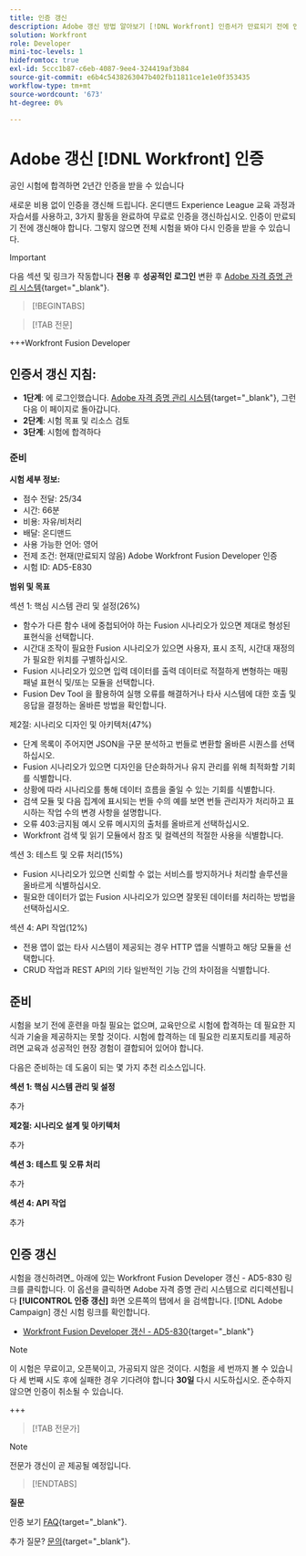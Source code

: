 ```yaml
---
title: 인증 갱신
description: Adobe 갱신 방법 알아보기 [!DNL Workfront] 인증서가 만료되기 전에 인증.
solution: Workfront
role: Developer
mini-toc-levels: 1
hidefromtoc: true
exl-id: 5ccc1b87-c6eb-4087-9ee4-324419af3b84
source-git-commit: e6b4c5438263047b402fb11811ce1e1e0f353435
workflow-type: tm+mt
source-wordcount: '673'
ht-degree: 0%

---
```


# Adobe 갱신 [!DNL Workfront] 인증

공인 시험에 합격하면 2년간 인증을 받을 수 있습니다

새로운 비용 없이 인증을 갱신해 드립니다. 온디맨드 Experience League 교육 과정과 자습서를 사용하고, 3가지 활동을 완료하여 무료로 인증을 갱신하십시오. 인증이 만료되기 전에 갱신해야 합니다. 그렇지 않으면 전체 시험을 봐야 다시 인증을 받을 수 있습니다.

>[!IMPORTANT]
>
>다음 섹션 및 링크가 작동합니다 **전용** 후 **성공적인 로그인** 변환 후 [Adobe 자격 증명 관리 시스템](http://www.certmetrics.com/adobe){target="_blank"}.

>[!BEGINTABS]

>[!TAB 전문]

+++Workfront Fusion Developer

## 인증서 갱신 지침:

* **1단계**: 에 로그인했습니다. [Adobe 자격 증명 관리 시스템](http://www.certmetrics.com/adobe){target="_blank"}, 그런 다음 이 페이지로 돌아갑니다.
* **2단계**: 시험 목표 및 리소스 검토
* **3단계**: 시험에 합격하다

### 준비

**시험 세부 정보:**

* 점수 전달: 25/34
* 시간: 66분
* 비용: 자유/비처리
* 배달: 온디맨드
* 사용 가능한 언어: 영어
* 전제 조건: 현재(만료되지 않음) Adobe Workfront Fusion Developer 인증
* 시험 ID: AD5-E830

**범위 및 목표**

섹션 1: 핵심 시스템 관리 및 설정(26%)

* 함수가 다른 함수 내에 중첩되어야 하는 Fusion 시나리오가 있으면 제대로 형성된 표현식을 선택합니다.
* 시간대 조작이 필요한 Fusion 시나리오가 있으면 사용자, 표시 조직, 시간대 재정의가 필요한 위치를 구별하십시오.
* Fusion 시나리오가 있으면 입력 데이터를 출력 데이터로 적절하게 변형하는 매핑 패널 표현식 및/또는 모듈을 선택합니다.
* Fusion Dev Tool 을 활용하여 실행 오류를 해결하거나 타사 시스템에 대한 호출 및 응답을 결정하는 올바른 방법을 확인합니다.

제2절: 시나리오 디자인 및 아키텍처(47%)

* 단계 목록이 주어지면 JSON을 구문 분석하고 번들로 변환할 올바른 시퀀스를 선택하십시오.
* Fusion 시나리오가 있으면 디자인을 단순화하거나 유지 관리를 위해 최적화할 기회를 식별합니다.
* 상황에 따라 시나리오를 통해 데이터 흐름을 줄일 수 있는 기회를 식별합니다.
* 검색 모듈 및 다음 집계에 표시되는 번들 수의 예를 보면 번들 관리자가 처리하고 표시하는 작업 수의 변경 사항을 설명합니다.
* 오류 403:금지됨 예시 오류 메시지의 출처를 올바르게 선택하십시오.
* Workfront 검색 및 읽기 모듈에서 참조 및 컬렉션의 적절한 사용을 식별합니다.

섹션 3: 테스트 및 오류 처리(15%)

* Fusion 시나리오가 있으면 신뢰할 수 없는 서비스를 방지하거나 처리할 솔루션을 올바르게 식별하십시오.
* 필요한 데이터가 없는 Fusion 시나리오가 있으면 잘못된 데이터를 처리하는 방법을 선택하십시오.

섹션 4: API 작업(12%)

* 전용 앱이 없는 타사 시스템이 제공되는 경우 HTTP 앱을 식별하고 해당 모듈을 선택합니다.
* CRUD 작업과 REST API의 기타 일반적인 기능 간의 차이점을 식별합니다.

## 준비

시험을 보기 전에 훈련을 마칠 필요는 없으며, 교육만으로 시험에 합격하는 데 필요한 지식과 기술을 제공하지는 못할 것이다. 시험에 합격하는 데 필요한 리포지토리를 제공하려면 교육과 성공적인 현장 경험이 결합되어 있어야 합니다.

다음은 준비하는 데 도움이 되는 몇 가지 추천 리소스입니다.

**섹션 1: 핵심 시스템 관리 및 설정**

추가

**제2절: 시나리오 설계 및 아키텍처**

추가

**섹션 3: 테스트 및 오류 처리**

추가

**섹션 4: API 작업**

추가

## 인증 갱신

시험을 갱신하려면_ 아래에 있는 Workfront Fusion Developer 갱신 - AD5-830 링크를 클릭합니다. 이 옵션을 클릭하면 Adobe 자격 증명 관리 시스템으로 리디렉션됩니다 **[!UICONTROL 인증 갱신]** 화면 오른쪽의 탭에서 을 검색합니다. [!DNL Adobe Campaign] 갱신 시험 링크를 확인합니다.

* [Workfront Fusion Developer 갱신 - AD5-830](https://www.certmetrics.com/adobe/candidate/caveon_sso_adobe.aspx?ssoLogin=true&amp;eid=AD5-E830){target="_blank"}

>[!NOTE]
>
>이 시험은 무료이고, 오픈북이고, 가공되지 않은 것이다. 시험을 세 번까지 볼 수 있습니다 세 번째 시도 후에 실패한 경우 기다려야 합니다 **30일** 다시 시도하십시오. 준수하지 않으면 인증이 취소될 수 있습니다.

+++

>[!TAB 전문가]

>[!NOTE]
>
>전문가 갱신이 곧 제공될 예정입니다.

>[!ENDTABS]

**질문**

인증 보기 [FAQ](https://experienceleague.adobe.com/docs/certification/certification/faq.html?lang=en){target="_blank"}.

추가 질문? [문의](mailto:certif@adobe.com){target="_blank"}.
